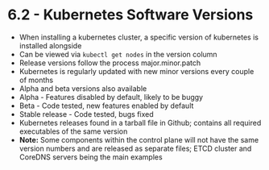 # 6.2 - Kubernetes Software Versions

- When installing a kubernetes cluster, a specific version of kubernetes is installed
alongside
- Can be viewed via `kubectl get nodes` in the version column
- Release versions follow the process major.minor.patch
- Kubernetes is regularly updated with new minor versions every couple of months
- Alpha and beta versions also available
- Alpha - Features disabled by default, likely to be buggy
- Beta - Code tested, new features enabled by default
- Stable release - Code tested, bugs fixed
- Kubernetes releases found in a tarball file in Github; contains all required
executables of the same version
- **Note:** Some components within the control plane will not have the same version
numbers and are released as separate files; ETCD cluster and CoreDNS servers
being the main examples
